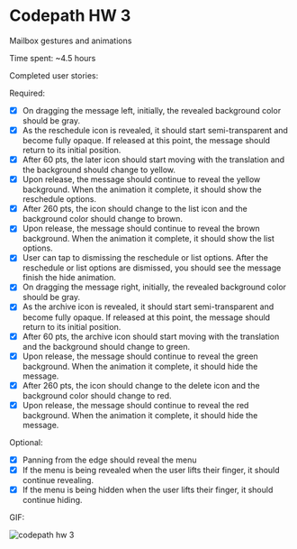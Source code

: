 # Codepath HW 3
Mailbox gestures and animations

Time spent: ~4.5 hours

Completed user stories:

Required:

- [x] On dragging the message left, initially, the revealed background color should be gray.
- [x] As the reschedule icon is revealed, it should start semi-transparent and become fully opaque. If released at this point, the message should return to its initial position.
- [x] After 60 pts, the later icon should start moving with the translation and the background should change to yellow.
- [x] Upon release, the message should continue to reveal the yellow background. When the animation it complete, it should show the reschedule options.
- [x] After 260 pts, the icon should change to the list icon and the background color should change to brown.
- [x] Upon release, the message should continue to reveal the brown background. When the animation it complete, it should show the list options.
- [x] User can tap to dismissing the reschedule or list options. After the reschedule or list options are dismissed, you should see the message finish the hide animation.
- [x] On dragging the message right, initially, the revealed background color should be gray.
- [x] As the archive icon is revealed, it should start semi-transparent and become fully opaque. If released at this point, the message should return to its initial position.
- [x] After 60 pts, the archive icon should start moving with the translation and the background should change to green.
- [x] Upon release, the message should continue to reveal the green background. When the animation it complete, it should hide the message.
- [x] After 260 pts, the icon should change to the delete icon and the background color should change to red.
- [x] Upon release, the message should continue to reveal the red background. When the animation it complete, it should hide the message.

Optional:

- [x] Panning from the edge should reveal the menu
- [x] If the menu is being revealed when the user lifts their finger, it should continue revealing.
- [x] If the menu is being hidden when the user lifts their finger, it should continue hiding.

GIF:

![codepath hw 3](https://cloud.githubusercontent.com/assets/1860265/13206094/69b321e6-d8ac-11e5-84ea-ca2db16c6a10.gif)

